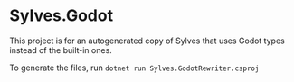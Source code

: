 # Sylves.Godot

This project is for an autogenerated copy of Sylves that uses Godot types instead of the built-in ones.

To generate the files, run `dotnet run Sylves.GodotRewriter.csproj`